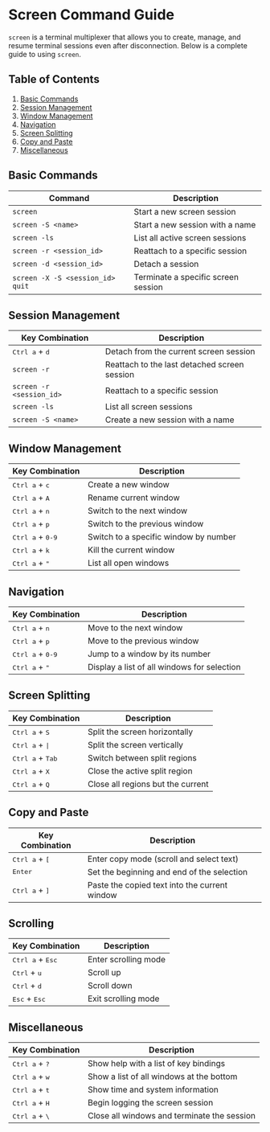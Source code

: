 # Screen Command Guide

`screen` is a terminal multiplexer that allows you to create, manage, and resume terminal sessions even after disconnection. Below is a complete guide to using `screen`.

## Table of Contents

1. [Basic Commands](#basic-commands)
2. [Session Management](#session-management)
3. [Window Management](#window-management)
4. [Navigation](#navigation)
5. [Screen Splitting](#screen-splitting)
6. [Copy and Paste](#copy-and-paste)
7. [Miscellaneous](#miscellaneous)

## Basic Commands

| Command                            | Description                                      |
| ---------------------------------- | ------------------------------------------------ |
| `screen`                           | Start a new screen session                       |
| `screen -S <name>`                 | Start a new session with a name                  |
| `screen -ls`                       | List all active screen sessions                  |
| `screen -r <session_id>`           | Reattach to a specific session                   |
| `screen -d <session_id>`           | Detach a session                                 |
| `screen -X -S <session_id> quit`   | Terminate a specific screen session              |

## Session Management

| Key Combination                    | Description                                      |
| ---------------------------------- | ------------------------------------------------ |
| <kbd>Ctrl a</kbd> + <kbd>d</kbd>   | Detach from the current screen session           |
| `screen -r`                        | Reattach to the last detached screen session     |
| `screen -r <session_id>`           | Reattach to a specific session                   |
| `screen -ls`                       | List all screen sessions                         |
| `screen -S <name>`                 | Create a new session with a name                 |

## Window Management

| Key Combination                    | Description                                      |
| ---------------------------------- | ------------------------------------------------ |
| <kbd>Ctrl a</kbd> + <kbd>c</kbd>   | Create a new window                              |
| <kbd>Ctrl a</kbd> + <kbd>A</kbd>   | Rename current window                            |
| <kbd>Ctrl a</kbd> + <kbd>n</kbd>   | Switch to the next window                        |
| <kbd>Ctrl a</kbd> + <kbd>p</kbd>   | Switch to the previous window                    |
| <kbd>Ctrl a</kbd> + <kbd>0-9</kbd> | Switch to a specific window by number            |
| <kbd>Ctrl a</kbd> + <kbd>k</kbd>   | Kill the current window                          |
| <kbd>Ctrl a</kbd> + <kbd>"</kbd>   | List all open windows                            |

## Navigation

| Key Combination                    | Description                                      |
| ---------------------------------- | ------------------------------------------------ |
| <kbd>Ctrl a</kbd> + <kbd>n</kbd>   | Move to the next window                          |
| <kbd>Ctrl a</kbd> + <kbd>p</kbd>   | Move to the previous window                      |
| <kbd>Ctrl a</kbd> + <kbd>0-9</kbd> | Jump to a window by its number                   |
| <kbd>Ctrl a</kbd> + <kbd>"</kbd>   | Display a list of all windows for selection      |

## Screen Splitting

| Key Combination                    | Description                                      |
| ---------------------------------- | ------------------------------------------------ |
| <kbd>Ctrl a</kbd> + <kbd>S</kbd>   | Split the screen horizontally                    |
| <kbd>Ctrl a</kbd> + <kbd>\|</kbd>  | Split the screen vertically                      |
| <kbd>Ctrl a</kbd> + <kbd>Tab</kbd> | Switch between split regions                     |
| <kbd>Ctrl a</kbd> + <kbd>X</kbd>   | Close the active split region                    |
| <kbd>Ctrl a</kbd> + <kbd>Q</kbd>   | Close all regions but the current                |

## Copy and Paste

| Key Combination                    | Description                                      |
| ---------------------------------- | ------------------------------------------------ |
| <kbd>Ctrl a</kbd> + <kbd>[</kbd>   | Enter copy mode (scroll and select text)         |
| <kbd>Enter</kbd>                   | Set the beginning and end of the selection       |
| <kbd>Ctrl a</kbd> + <kbd>]</kbd>   | Paste the copied text into the current window    |

## Scrolling

| Key Combination                    | Description                                      |
| ---------------------------------- | ------------------------------------------------ |
| <kbd>Ctrl a</kbd> + <kbd>Esc</kbd> | Enter scrolling mode                             |
| <kbd>Ctrl</kbd> + <kbd>u</kbd>     | Scroll up                                        |
| <kbd>Ctrl</kbd> + <kbd>d</kbd>     | Scroll down                                      |
| <kbd>Esc</kbd> + <kbd>Esc</kbd>    | Exit scrolling mode                              |

## Miscellaneous

| Key Combination                    | Description                                      |
| ---------------------------------- | ------------------------------------------------ |
| <kbd>Ctrl a</kbd> + <kbd>?</kbd>   | Show help with a list of key bindings            |
| <kbd>Ctrl a</kbd> + <kbd>w</kbd>   | Show a list of all windows at the bottom         |
| <kbd>Ctrl a</kbd> + <kbd>t</kbd>   | Show time and system information                 |
| <kbd>Ctrl a</kbd> + <kbd>H</kbd>   | Begin logging the screen session                 |
| <kbd>Ctrl a</kbd> + <kbd>\\</kbd>  | Close all windows and terminate the session      |
